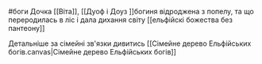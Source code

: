 #боги 
Дочка [[Віта]], [[Дуоф і Доуз ]]богиня відроджена з попелу, та що переродилась в ліс і дала дихання світу
[[ельфійскі божества без пантеону]]

Детальніше за сімейні зв'язки дивитись [[Сімейне дерево Ельфійських богів.canvas|Сімейне дерево Ельфійських богів]]